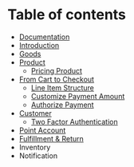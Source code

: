 # Table of contents

* [Documentation](README.md)
* [Introduction](modeling.md)
* [Goods](untitled-1.md)
* [Product](product/README.md)
  * [Pricing Product](product/price.md)
* [From Cart to Checkout](signing-up-customer/README.md)
  * [Line Item Structure](signing-up-customer/untitled-2.md)
  * [Customize Payment Amount](signing-up-customer/customized-payment-amount.md)
  * [Authorize Payment](signing-up-customer/authorize-payment.md)
* [Customer](untitled/README.md)
  * [Two Factor Authentication](untitled/two-factor-authentication.md)
* [Point Account](point-account.md)
* [Fulfillment & Return](fulfillment.md)
* Inventory
* Notification

